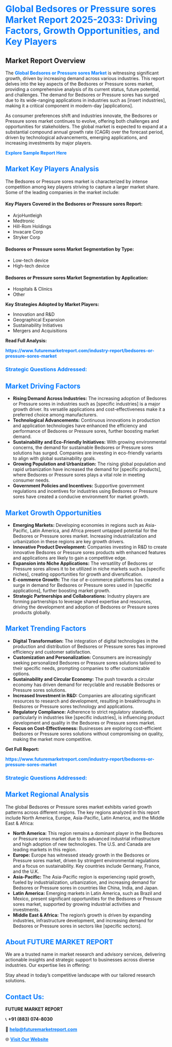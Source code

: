 <h1 style="color: #007BFF;">Global Bedsores or Pressure sores Market Report 2025-2033: Driving Factors, Growth Opportunities, and Key Players</h1>

<section id="overview">
<h2>Market Report Overview</h2>
<p>The <a href="https://www.futuremarketreport.com/industry-report/bedsores-or-pressure-sores-market" style="color: #007BFF; text-decoration: none;"><strong>Global Bedsores or Pressure sores Market</strong></a> is witnessing significant growth, driven by increasing demand across various industries. This report delves into the key aspects of the Bedsores or Pressure sores market, providing a comprehensive analysis of its current status, future potential, and challenges. The demand for Bedsores or Pressure sores has surged due to its wide-ranging applications in industries such as [insert industries], making it a critical component in modern-day [applications].</p>
<p>As consumer preferences shift and industries innovate, the Bedsores or Pressure sores market continues to evolve, offering both challenges and opportunities for stakeholders. The global market is expected to expand at a substantial compound annual growth rate (CAGR) over the forecast period, driven by technological advancements, emerging applications, and increasing investments by major players.</p>
</section>

<section id="overview">
<p><a href="https://www.futuremarketreport.com/request-sample/reportId=48862" style="color: #007BFF; text-decoration: none;"><strong>Explore Sample Report Here</strong></a></p>
</section>

<section id="key-players">
<h2 style="color: #007BFF;">Market Key Players Analysis</h2>
<p>The Bedsores or Pressure sores market is characterized by intense competition among key players striving to capture a larger market share. Some of the leading companies in the market include:</p>
<h4>Key Players Covered in the Bedsores or Pressure sores Report:</h4>
<ul><li>ArjoHuntleigh</li><li>Medtronic</li><li>Hill-Rom Holdings</li><li>Invacare Corp</li><li>Stryker Corp</li></ul>
<h4>Bedsores or Pressure sores Market Segmentation by Type:</h4>
<ul><li>Low-tech device</li><li>High-tech device</li></ul>

<h4>Bedsores or Pressure sores Market Segmentation by Application:</h4>
<ul><li>Hospitals &amp; Clinics</li><li>Other</li></ul>
<p><strong>Key Strategies Adopted by Market Players:</strong></p>
<ul>
<li>Innovation and R&D</li>
<li>Geographical Expansion</li>
<li>Sustainability Initiatives</li>
<li>Mergers and Acquisitions</li>
</ul>
</section>

<section>
<p><strong>Read Full Analysis: </strong></p><a href="https://www.futuremarketreport.com/industry-report/bedsores-or-pressure-sores-market" style="color: #007BFF; text-decoration: none;"><strong>https://www.futuremarketreport.com/industry-report/bedsores-or-pressure-sores-market</strong></a>
<h3 style="color: #007BFF;">Strategic Questions Addressed:</h3>
</section>

<section id="driving-factors">
<h2 style="color: #007BFF;">Market Driving Factors</h2>
<ul>
<li><strong>Rising Demand Across Industries:</strong> The increasing adoption of Bedsores or Pressure sores in industries such as [specific industries] is a major growth driver. Its versatile applications and cost-effectiveness make it a preferred choice among manufacturers.</li>
<li><strong>Technological Advancements:</strong> Continuous innovations in production and application technologies have enhanced the efficiency and performance of Bedsores or Pressure sores, further boosting market demand.</li>
<li><strong>Sustainability and Eco-Friendly Initiatives:</strong> With growing environmental concerns, the demand for sustainable Bedsores or Pressure sores solutions has surged. Companies are investing in eco-friendly variants to align with global sustainability goals.</li>
<li><strong>Growing Population and Urbanization:</strong> The rising global population and rapid urbanization have increased the demand for [specific products], where Bedsores or Pressure sores plays a vital role in meeting consumer needs.</li>
<li><strong>Government Policies and Incentives:</strong> Supportive government regulations and incentives for industries using Bedsores or Pressure sores have created a conducive environment for market growth.</li>
</ul>
</section>

<section id="growth-opportunities">
<h2 style="color: #007BFF;">Market Growth Opportunities</h2>
<ul>
<li><strong>Emerging Markets:</strong> Developing economies in regions such as Asia-Pacific, Latin America, and Africa present untapped potential for the Bedsores or Pressure sores market. Increasing industrialization and urbanization in these regions are key growth drivers.</li>
<li><strong>Innovative Product Development:</strong> Companies investing in R&D to create innovative Bedsores or Pressure sores products with enhanced features and applications are likely to gain a competitive edge.</li>
<li><strong>Expansion into Niche Applications:</strong> The versatility of Bedsores or Pressure sores allows it to be utilized in niche markets such as [specific niches], creating opportunities for growth and diversification.</li>
<li><strong>E-commerce Growth:</strong> The rise of e-commerce platforms has created a surge in demand for Bedsores or Pressure sores used in [specific applications], further boosting market growth.</li>
<li><strong>Strategic Partnerships and Collaborations:</strong> Industry players are forming partnerships to leverage shared expertise and resources, driving the development and adoption of Bedsores or Pressure sores products globally.</li>
</ul>
</section>

<section id="trending-factors">
<h2 style="color: #007BFF;">Market Trending Factors</h2>
<ul>
<li><strong>Digital Transformation:</strong> The integration of digital technologies in the production and distribution of Bedsores or Pressure sores has improved efficiency and customer satisfaction.</li>
<li><strong>Customization and Personalization:</strong> Consumers are increasingly seeking personalized Bedsores or Pressure sores solutions tailored to their specific needs, prompting companies to offer customizable options.</li>
<li><strong>Sustainability and Circular Economy:</strong> The push towards a circular economy has driven demand for recyclable and reusable Bedsores or Pressure sores solutions.</li>
<li><strong>Increased Investment in R&D:</strong> Companies are allocating significant resources to research and development, resulting in breakthroughs in Bedsores or Pressure sores technology and applications.</li>
<li><strong>Regulatory Compliance:</strong> Adherence to strict regulatory standards, particularly in industries like [specific industries], is influencing product development and quality in the Bedsores or Pressure sores market.</li>
<li><strong>Focus on Cost-Effectiveness:</strong> Businesses are exploring cost-efficient Bedsores or Pressure sores solutions without compromising on quality, making the market more competitive.</li>
</ul>
</section>

<section>
<p><strong>Get Full Report: </strong></p><a href="https://www.futuremarketreport.com/industry-report/bedsores-or-pressure-sores-market" style="color: #007BFF; text-decoration: none;"><strong>https://www.futuremarketreport.com/industry-report/bedsores-or-pressure-sores-market</strong></a>
<h3 style="color: #007BFF;">Strategic Questions Addressed:</h3>
</section>


<section id="regional-analysis">
<h2 style="color: #007BFF;">Market Regional Analysis</h2>
<p>The global Bedsores or Pressure sores market exhibits varied growth patterns across different regions. The key regions analyzed in this report include North America, Europe, Asia-Pacific, Latin America, and the Middle East & Africa:</p>
<ul>
<li><strong>North America:</strong> This region remains a dominant player in the Bedsores or Pressure sores market due to its advanced industrial infrastructure and high adoption of new technologies. The U.S. and Canada are leading markets in this region.</li>
<li><strong>Europe:</strong> Europe has witnessed steady growth in the Bedsores or Pressure sores market, driven by stringent environmental regulations and a focus on sustainability. Key countries include Germany, France, and the U.K.</li>
<li><strong>Asia-Pacific:</strong> The Asia-Pacific region is experiencing rapid growth, fueled by industrialization, urbanization, and increasing demand for Bedsores or Pressure sores in countries like China, India, and Japan.</li>
<li><strong>Latin America:</strong> Emerging markets in Latin America, such as Brazil and Mexico, present significant opportunities for the Bedsores or Pressure sores market, supported by growing industrial activities and investments.</li>
<li><strong>Middle East & Africa:</strong> The region’s growth is driven by expanding industries, infrastructure development, and increasing demand for Bedsores or Pressure sores in sectors like [specific sectors].</li>
</ul>
</section>

<footer>
<h2 style="color: #007BFF;">About FUTURE MARKET REPORT</h2>
<p>We are a trusted name in market research and advisory services, delivering actionable insights and strategic support to businesses across diverse industries. Our expertise lies in offering:</p>

<p>Stay ahead in today’s competitive landscape with our tailored research solutions.</p>

<h2 style="color: #007BFF;">Contact Us:</h2>
<p><strong>FUTURE MARKET REPORT</strong></p>
<p>📞 <strong>+91 (883) 074-8030</strong></p>
<p>📧 <strong><a href="mailto:help@futuremarketreport.com" style="color: #007BFF;">help@futuremarketreport.com</a></strong></p>
<p>🌐 <strong><a href="https://www.futuremarketreport.com/" style="color: #007BFF;">Visit Our Website</a></strong></p>
</footer>